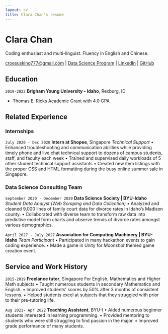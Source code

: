 ```yaml
---
layout: cv
title: Clara Chan's resume
---
```

# Clara Chan
Coding enthusiast and multi-linguist. Fluency in English and Chinese.

<div id="webaddress">
<a href="datascience@byui.edu">croesusking777@gmail.com</a>
| <a href="croesusking.github.io/clara_resume/">Data Science Program</a>
| <a href="linkedin.com/in/clara-chan-1100681b0/ ">LinkedIn</a>
| <a href="https://github.com/croesusking">GitHub</a>
</div>

<!-- https://www.monique.tech/the-art-of-markdown -->

## Education

`2019-2022`
__Brigham Young University - Idaho__, Rexburg, ID

- Thomas E. Ricks Academic Grant with 4.0 GPA

## Related Experience

### Internships

`July 2020 - Dec 2020`
__Intern at Shopee__, Singapore
*Technical Support*
•	Enhanced troubleshooting and communication abilities while providing timely phone and live chat technical support to dozens of campus students, staff, and faculty each week
•	Trained and supervised daily workloads of 5 other student technical support assistants
•	Created new item listings with the proper CSS and HTML formatting during the busy online summer sale in Singapore.



### Data Science Consulting Team

`September 2020 - December 2020`
__Data Science Society | BYU-Idaho__
*Student Data Analyst (Web Scraping and Data Collection)*
•	Analyzed and cleaned 9,000 lines of family court data for divorce rates in Idaho’s Madison county.
•	Collaborated with diverse team to transform raw data into predictive model form charts and observe trends of divorce rates amongst various demographics.


`April 2027 - July 2027`
__Association for Computing Machinery | BYU-Idaho__
*Team Participant*
•	Participated in many hackathon events to gain coding experience.
•	Made a game in Unity for *Moonshot* themed game creation event.


## Service and Work History

`2015-2019`
__Freelance tutor__, Singapore
For English, Mathematics and Higher Math subjects
•	Taught numerous students in secondary Mathematics and English.
•	Improved students’ scores by 50% after 3 months of consistent lessons.
•	Helped students excel at subjects that they struggled with prior to their pre-tutoring life.


`Aug 2021- Apr 2022`
__Teaching Assistent__, BYU-I
•	Aided numerous beginner students interested in learning programming.
•	Provided mentoring to students who were still struggling to find passion in the major.
•	Improved grade performance of many students.


<!-- ### Footer

Last updated: Dec 2020 -->


